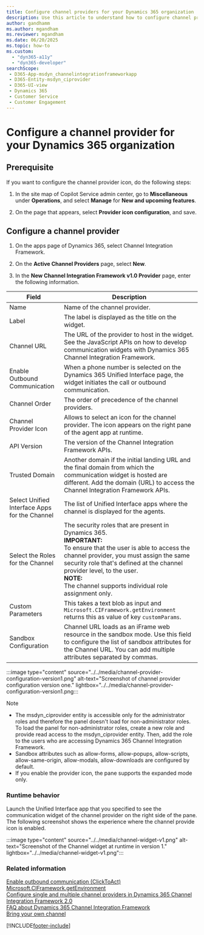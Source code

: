 ```yaml
---
title: Configure channel providers for your Dynamics 365 organization 
description: Use this article to understand how to configure channel providers in Dynamics 365 Channel Integration Framework 1.0.
author: gandhamm
ms.author: mgandham
ms.reviewer: mgandham
ms.date: 06/20/2025
ms.topic: how-to
ms.custom: 
  - "dyn365-a11y"
  - "dyn365-developer"
searchScope: 
 - D365-App-msdyn_channelintegrationframeworkapp 
 - D365-Entity-msdyn_ciprovider
 - D365-UI-view
 - Dynamics 365 
 - Customer Service 
 - Customer Engagement
---
```


# Configure a channel provider for your Dynamics 365 organization

## Prerequisite

If you want to configure the channel provider icon, do the following steps:

1. In the site map of Copilot Service admin center, go to **Miscellaneous** under **Operations**, and select **Manage** for **New and upcoming features**.

1. On the page that appears, select **Provider icon configuration**, and save.

## Configure a channel provider

1. On the apps page of Dynamics 365, select Channel Integration Framework.

1. On the **Active Channel Providers** page, select **New**.

1. In the **New Channel Integration Framework v1.0 Provider** page, enter the following information.

  | Field | Description |
  |-------|-------|
  |Name|Name of the channel provider.|
  |Label|The label is displayed as the title on the widget.|
  |Channel URL|The URL of the provider to host in the widget. See the JavaScript APIs on how to develop communication widgets with Dynamics 365 Channel Integration Framework.|
  |Enable Outbound Communication|When a phone number is selected on the Dynamics 365 Unified Interface page, the widget initiates the call or outbound communication.|
  |Channel Order|The order of precedence of the channel providers.|
  |Channel Provider Icon| Allows to select an icon for the channel provider. The icon appears on the right pane of the agent app at runtime.| 
  |API Version|The version of the Channel Integration Framework APIs.|
  |Trusted Domain| Another domain if the initial landing URL and the final domain from which the communication widget is hosted are different. Add the domain (URL) to access the Channel Integration Framework APIs. |
  |Select Unified Interface Apps for the Channel| The list of Unified Interface apps where the channel is displayed for the agents. |
  |Select the Roles for the Channel|The security roles that are present in Dynamics 365.<br>**IMPORTANT:** <br> To ensure that the user is able to access the channel provider, you must assign the same security role that's defined at the channel provider level, to the user.<br>**NOTE:** <br>  The channel supports individual role assignment only.|
  |Custom Parameters|This takes a text blob as input and `Microsoft.CIFramework.getEnvironment` returns this as value of key `customParams`.|
  |Sandbox Configuration| Channel URL loads as an iFrame web resource in the sandbox mode. Use this field to configure the list of sandbox attributes for the Channel URL. You can add multiple attributes separated by commas.|
  
:::image type="content" source="../../media/channel-provider-configuration-version1.png" alt-text="Screenshot of channel provider configuration version one." lightbox="../../media/channel-provider-configuration-version1.png:::  

  > [!NOTE]
  >
  > - The msdyn_ciprovider entity is accessible only for the administrator roles and therefore the panel doesn't load for non-administrator roles. To load the panel for non-administrator roles, create a new role and provide read access to the msdyn_ciprovider entity. Then, add the role to the users who are accessing Dynamics 365 Channel Integration Framework.
  > - Sandbox attributes such as allow-forms, allow-popups, allow-scripts, allow-same-origin, allow-modals, allow-downloads are configured by default.
  > - If you enable the provider icon, the pane supports the expanded mode only.

### Runtime behavior

Launch the Unified Interface app that you specified to see the communication widget of the channel provider on the right side of the pane. The following screenshot shows the experience where the channel provide icon is enabled.

:::image type="content" source="../../media/channel-widget-v1.png" alt-text="Screenshot of the Channel widget at runtime in version 1." lightbox="../../media/channel-widget-v1.png":::

### Related information

[Enable outbound communication (ClickToAct)](enable-outbound-communication-clicktoact.md)  
[Microsoft.CIFramework.getEnvironment](../develop/reference/microsoft-ciframework/getEnvironment.md)  
[Configure single and multiple channel providers in Dynamics 365 Channel Integration Framework 2.0](../../v2/administer/configure-channel-provider-app-profile-manager.md)  
[FAQ about Dynamics 365 Channel Integration Framework](../../faq-channel-integration-framework.md)  
[Bring your own channel](../../../customer-service/develop/bring-your-own-channel.md)  


[!INCLUDE[footer-include](../../../includes/footer-banner.md)]
